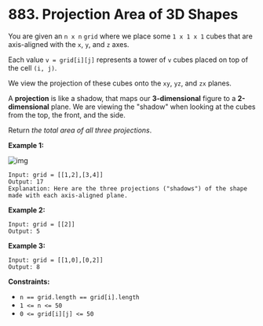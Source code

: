 # 883. Projection Area of 3D Shapes

You are given an `n x n` `grid` where we place some `1 x 1 x 1` cubes that are axis-aligned with the `x`, `y`, and `z` axes.

Each value `v = grid[i][j]` represents a tower of `v` cubes placed on top of the cell `(i, j)`.

We view the projection of these cubes onto the `xy`, `yz`, and `zx` planes.

A **projection** is like a shadow, that maps our **3-dimensional** figure to a **2-dimensional** plane. We are viewing the "shadow" when looking at the cubes from the top, the front, and the side.

Return *the total area of all three projections*.

 

**Example 1:**

![img](https://s3-lc-upload.s3.amazonaws.com/uploads/2018/08/02/shadow.png)

```
Input: grid = [[1,2],[3,4]]
Output: 17
Explanation: Here are the three projections ("shadows") of the shape made with each axis-aligned plane.
```

**Example 2:**

```
Input: grid = [[2]]
Output: 5
```

**Example 3:**

```
Input: grid = [[1,0],[0,2]]
Output: 8
```

 

**Constraints:**

- `n == grid.length == grid[i].length`
- `1 <= n <= 50`
- `0 <= grid[i][j] <= 50`